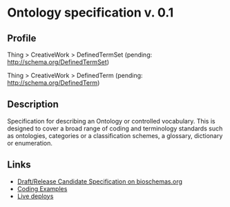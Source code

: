 # Ontology specification v. 0.1

## Profile

Thing > CreativeWork > DefinedTermSet (pending: http://schema.org/DefinedTermSet)

Thing > CreativeWork > DefinedTerm (pending: http://schema.org/DefinedTerm)

## Description

Specification for describing an Ontology or controlled vocabulary. This is designed to cover a broad range of coding and terminology standards such as ontologies, categories or a classification schemes, a glossary, dictionary or enumeration.

## Links

- [Draft/Release Candidate Specification on bioschemas.org](http://bioschemas.org/specifications/Ontology/specification/)
- [Coding Examples](https://github.com/BioSchemas/specifications/tree/master/Ontology/examples)
- [Live deploys](http://bioschemas.org/liveDeploys/)
